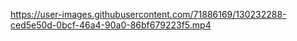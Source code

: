 

https://user-images.githubusercontent.com/71886169/130232288-ced5e50d-0bcf-46a4-90a0-86bf679223f5.mp4


